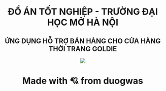  <h1 align="center">ĐỒ ÁN TỐT NGHIỆP - TRƯỜNG ĐẠI HỌC MỞ HÀ NỘI </h1>
 <h2 align="center">ỨNG DỤNG HỖ TRỢ BÁN HÀNG CHO CỬA HÀNG THỜI TRANG GOLDIE</h2>

<p align="center">
    <img src="https://scontent.fhan5-8.fna.fbcdn.net/v/t39.30808-6/408262752_684668803753403_5067146374617434954_n.jpg?_nc_cat=110&ccb=1-7&_nc_sid=783fdb&_nc_eui2=AeFXdbTj86cVNZZ2AYePU0xq5OWUwZSh4qPk5ZTBlKHio9-cCzP5Te2n49bgTiS7O1IyHw75Kf16Ie1X_ZFtBVjt&_nc_ohc=j9EXxWYa_X4AX9L7cOc&_nc_ht=scontent.fhan5-8.fna&oh=00_AfB5fsz_TEbplTU0TT-2kXcFaJEYVxSeoYPxZS6glOo3gQ&oe=65B3ADC8" />
</p>

<h1 align="center"> Made with 💘 from duogwas </h1>
